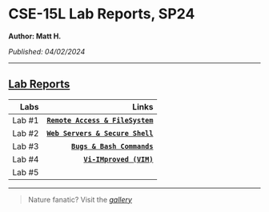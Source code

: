 # CSE-15L Lab Reports, SP24
**Author: Matt H.**

*Published: 04/02/2024*

----
## <ins>Lab Reports</ins>



 Labs         | Links 
 ------:       | ------: 
 Lab #1       | **[`Remote Access & FileSystem`](https://castle60.github.io/CSE15L-Lab-Reports/Lab1.html)**
 Lab #2       | **[`Web Servers & Secure Shell`](https://castle60.github.io/CSE15L-Lab-Reports/Lab_2/Lab2.html)**
 Lab #3       | **[`Bugs & Bash Commands`](https://castle60.github.io/CSE15L-Lab-Reports/Lab_3/Lab3.html)**
 Lab #4       | **[`Vi-IMproved (VIM)`](https://castle60.github.io/CSE15L-Lab-Reports/Lab_4/Lab4.html)**
 Lab #5       | 
 
----

> Nature fanatic? Visit the *[gallery](https://castle60.github.io/CSE15L-Lab-Reports/gallery.html)*
